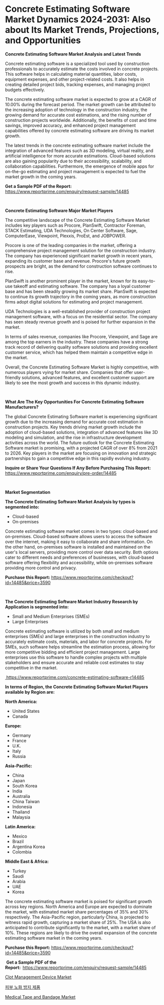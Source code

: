 <p><h1>Concrete Estimating Software Market Dynamics 2024-2031: Also about Its Market Trends, Projections, and Opportunities</h1></p><p><strong>Concrete Estimating Software Market Analysis and Latest Trends</strong></p>
<p><p>Concrete estimating software is a specialized tool used by construction professionals to accurately estimate the costs involved in concrete projects. This software helps in calculating material quantities, labor costs, equipment expenses, and other project-related costs. It also helps in creating detailed project bids, tracking expenses, and managing project budgets effectively.</p><p>The concrete estimating software market is expected to grow at a CAGR of 10.00% during the forecast period. The market growth can be attributed to the increasing adoption of technology in the construction industry, the growing demand for accurate cost estimations, and the rising number of construction projects worldwide. Additionally, the benefits of cost and time savings, improved accuracy, and enhanced project management capabilities offered by concrete estimating software are driving its market growth.</p><p>The latest trends in the concrete estimating software market include the integration of advanced features such as 3D modeling, virtual reality, and artificial intelligence for more accurate estimations. Cloud-based solutions are also gaining popularity due to their accessibility, scalability, and collaboration capabilities. Furthermore, the emergence of mobile apps for on-the-go estimating and project management is expected to fuel the market growth in the coming years.</p></p>
<p><strong>Get a Sample PDF of the Report:&nbsp;</strong> <a href="https://www.reportprime.com/enquiry/request-sample/14485">https://www.reportprime.com/enquiry/request-sample/14485</a></p>
<p>&nbsp;</p>
<p><strong>Concrete Estimating Software Major Market Players</strong></p>
<p><p>The competitive landscape of the Concrete Estimating Software Market includes key players such as Procore, PlanSwift, Contractor Foreman, STACK Estimating, UDA Technologies, On Center Software, Sage, ComputerEase, Viewpoint, Plexxis, ProEst, and JOBPOWER. </p><p>Procore is one of the leading companies in the market, offering a comprehensive project management solution for the construction industry. The company has experienced significant market growth in recent years, expanding its customer base and revenue. Procore's future growth prospects are bright, as the demand for construction software continues to rise.</p><p>PlanSwift is another prominent player in the market, known for its easy-to-use takeoff and estimating software. The company has a loyal customer base and has been steadily growing its market share. PlanSwift is expected to continue its growth trajectory in the coming years, as more construction firms adopt digital solutions for estimating and project management.</p><p>UDA Technologies is a well-established provider of construction project management software, with a focus on the residential sector. The company has seen steady revenue growth and is poised for further expansion in the market.</p><p>In terms of sales revenue, companies like Procore, Viewpoint, and Sage are among the top earners in the industry. These companies have a strong track record of delivering quality software solutions and providing excellent customer service, which has helped them maintain a competitive edge in the market.</p><p>Overall, the Concrete Estimating Software Market is highly competitive, with numerous players vying for market share. Companies that offer user-friendly solutions, advanced features, and excellent customer support are likely to see the most growth and success in this dynamic industry.</p></p>
<p>&nbsp;</p>
<p><strong>What Are The Key Opportunities For Concrete Estimating Software Manufacturers?</strong></p>
<p><p>The global Concrete Estimating Software market is experiencing significant growth due to the increasing demand for accurate cost estimation in construction projects. Key trends driving market growth include the adoption of cloud-based solutions, integration of advanced features like 3D modeling and simulation, and the rise in infrastructure development activities across the world. The future outlook for the Concrete Estimating Software market is promising, with a projected CAGR of over 8% from 2021 to 2026. Key players in the market are focusing on innovation and strategic partnerships to gain a competitive edge in this rapidly evolving industry.</p></p>
<p><strong>Inquire or Share Your Questions If Any Before Purchasing This Report:</strong> <a href="https://www.reportprime.com/enquiry/pre-order/14485">https://www.reportprime.com/enquiry/pre-order/14485</a></p>
<p>&nbsp;</p>
<p><strong>Market Segmentation</strong></p>
<p><strong>The Concrete Estimating Software Market Analysis by types is segmented into:</strong></p>
<p><ul><li>Cloud-based</li><li>On-premises</li></ul></p>
<p><p>Concrete estimating software market comes in two types: cloud-based and on-premises. Cloud-based software allows users to access the software over the internet, making it easy to collaborate and share information. On the other hand, on-premises software is installed and maintained on the user's local servers, providing more control over data security. Both options cater to different needs and preferences of businesses, with cloud-based software offering flexibility and accessibility, while on-premises software providing more control and privacy.</p></p>
<p><strong>Purchase this Report:&nbsp;</strong><a href="https://www.reportprime.com/checkout?id=14485&price=3590">https://www.reportprime.com/checkout?id=14485&price=3590</a></p>
<p>&nbsp;</p>
<p><strong>The Concrete Estimating Software Market Industry Research by Application is segmented into:</strong></p>
<p><ul><li>Small and Medium Enterprises (SMEs)</li><li>Large Enterprises</li></ul></p>
<p><p>Concrete estimating software is utilized by both small and medium enterprises (SMEs) and large enterprises in the construction industry to accurately estimate costs, materials, and labor for concrete projects. For SMEs, such software helps streamline the estimation process, allowing for more competitive bidding and efficient project management. Large enterprises use this software to handle complex projects with multiple stakeholders and ensure accurate and reliable cost estimates to stay competitive in the market.</p></p>
<p><a href="https://www.reportprime.com/concrete-estimating-software-r14485">&nbsp;https://www.reportprime.com/concrete-estimating-software-r14485</a></p>
<p><strong>In terms of Region, the Concrete Estimating Software Market Players available by Region are:</strong></p>
<p>
    <p> <strong> North America: </strong>
        <ul>
            <li>United States</li>
            <li>Canada</li>
        </ul>
        </p> 
    <p> <strong> Europe: </strong>
        <ul>
            <li>Germany</li>
            <li>France</li>
            <li>U.K.</li>
            <li>Italy</li>
            <li>Russia</li>
        </ul>
        </p> 
    <p> <strong> Asia-Pacific: </strong>
        <ul>
            <li>China</li>
            <li>Japan</li>
            <li>South Korea</li>
            <li>India</li>
            <li>Australia</li>
            <li>China Taiwan</li>
            <li>Indonesia</li>
            <li>Thailand</li>
            <li>Malaysia</li>
        </ul>
        </p> 
    <p> <strong> Latin America: </strong>
        <ul>
            <li>Mexico</li>
            <li>Brazil</li>
            <li>Argentina Korea</li>
            <li>Colombia</li>
        </ul>
        </p> 
    <p> <strong> Middle East & Africa: </strong>
        <ul>
            <li>Turkey</li>
            <li>Saudi</li>
            <li>Arabia</li>
            <li>UAE</li>
            <li>Korea</li>
        </ul>
    </p>
    </p>
<p><p>The concrete estimating software market is poised for significant growth across key regions. North America and Europe are expected to dominate the market, with estimated market share percentages of 35% and 30% respectively. The Asia-Pacific region, particularly China, is projected to witness rapid growth, capturing a market share of 25%. The USA is also anticipated to contribute significantly to the market, with a market share of 10%. These regions are likely to drive the overall expansion of the concrete estimating software market in the coming years.</p></p>
<p><strong>Purchase this Report: </strong><a href="https://www.reportprime.com/checkout?id=14485&price=3590">https://www.reportprime.com/checkout?id=14485&price=3590</a></p>
<p>&nbsp;<strong>Get a Sample PDF of the Report:&nbsp;&nbsp;</strong><a href="https://www.reportprime.com/enquiry/request-sample/14485">https://www.reportprime.com/enquiry/request-sample/14485</a></p>
<p><strong></strong></p>
<p><p><a href="https://medium.com/@cukilcantik89/clot-management-device-market-market-segmentation-geographical-regions-and-market-forcast-till-071d75a289d0">Clot Management Device Market</a></p><p><a href="https://github.com/vss5505pa7z1p/Market-Research-Report-List-4/blob/main/5791155107769.md">피부 노화 방지 제품</a></p><p><a href="https://medium.com/@welsonwiden94552/global-medical-tape-and-bandage-market-share-and-growth-opportunities-and-market-size-growing-with-ad3b71d1cc8d">Medical Tape and Bandage Market</a></p></p>